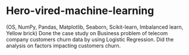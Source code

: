 # Hero-vired-machine-learning 
(OS, NumPy, Pandas, Matplotlib, Seaborn, Scikit-learn, Imbalanced learn, Yellow brick)
Done the case study on Business problem of telecom company customers churn data by using Logistic Regression.
Did the analysis on factors impacting customers churn.
